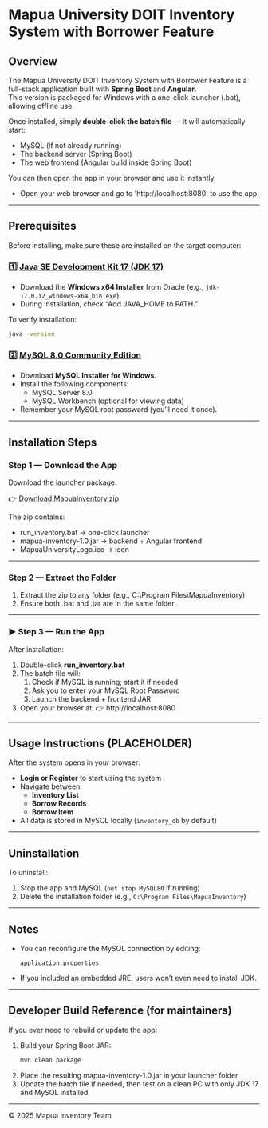 # Mapua University DOIT Inventory System with Borrower Feature

## Overview
The Mapua University DOIT Inventory System with Borrower Feature is a full-stack application built with **Spring Boot** and **Angular**.  
This version is packaged for Windows with a one-click launcher (.bat), allowing offline use.

Once installed, simply **double-click the batch file** — it will automatically start:
- MySQL (if not already running)
- The backend server (Spring Boot)
- The web frontend (Angular build inside Spring Boot)

You can then open the app in your browser and use it instantly.
- Open your web browser and go to 'http://localhost:8080' to use the app.

---

## Prerequisites

Before installing, make sure these are installed on the target computer:

### 1️⃣ [Java SE Development Kit 17 (JDK 17)](https://www.oracle.com/java/technologies/javase/jdk17-archive-downloads.html)
- Download the **Windows x64 Installer** from Oracle (e.g., `jdk-17.0.12_windows-x64_bin.exe`).
- During installation, check “Add JAVA_HOME to PATH.”

To verify installation:
```bash
java -version
```

### 2️⃣ [MySQL 8.0 Community Edition](https://dev.mysql.com/downloads/installer/)
- Download **MySQL Installer for Windows**.
- Install the following components:
    - MySQL Server 8.0
    - MySQL Workbench (optional for viewing data)
- Remember your MySQL root password (you’ll need it once).

---

## Installation Steps

### Step 1 — Download the App
Download the launcher package:

👉 [Download MapuaInventory.zip](https://github.com/ent1tyGH/Mapua-Inventory/releases/tag/v1.0)

The zip contains:

- run_inventory.bat → one-click launcher
- mapua-inventory-1.0.jar → backend + Angular frontend
- MapuaUniversityLogo.ico → icon

---

### Step 2 — Extract the Folder
1. Extract the zip to any folder (e.g., C:\Program Files\MapuaInventory)
2. Ensure both .bat and .jar are in the same folder

---

### ▶️ Step 3 — Run the App
After installation:
1. Double-click **run_inventory.bat**
2. The batch file will:
   1. Check if MySQL is running; start it if needed
   2. Ask you to enter your MySQL Root Password
   3. Launch the backend + frontend JAR
3. Open your browser at:
   👉 http://localhost:8080

---

## Usage Instructions (PLACEHOLDER)
After the system opens in your browser:
- **Login or Register** to start using the system
- Navigate between:
    -  **Inventory List**
    -  **Borrow Records**
    -  **Borrow Item**
- All data is stored in MySQL locally (`inventory_db` by default)

---

## Uninstallation
To uninstall:
1. Stop the app and MySQL (`net stop MySQL80` if running)
2. Delete the installation folder (e.g., `C:\Program Files\MapuaInventory`)

---

## Notes
- You can reconfigure the MySQL connection by editing:
  ```
  application.properties
  ```
- If you included an embedded JRE, users won’t even need to install JDK.

---

## Developer Build Reference (for maintainers)
If you ever need to rebuild or update the app:
1. Build your Spring Boot JAR:
   ```bash
   mvn clean package
   ```
2. Place the resulting mapua-inventory-1.0.jar in your launcher folder
3. Update the batch file if needed, then test on a clean PC with only JDK 17 and MySQL installed

---

© 2025 Mapua Inventory Team